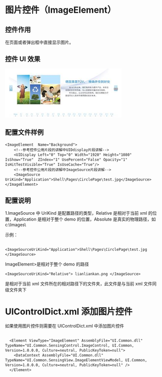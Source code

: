 # **图片控件**（**ImageElement**）

## 控件作用

在页面或者弹出框中直接显示图片。

## 控件 UI 效果

![Placeholder](../images/imageelement_1.png)

## 配置文件样例

```
<ImageElement  Name="Background">
    <!--参考控件公用片段的讲解中UIDdisplay片段讲解-->
    <UIDisplay Left="0" Top="0" Width="1920" Height="1080" IsShow="True"  ZIndex="1" UsePercent="False" Opacity="1" IsHitTestVisible="True" IsUseCache="True"/>
    <!--参考控件公用片段的讲解中ImageSource片段讲解-->
    <ImageSource UriKind="Application">Shell\Pages\CirclePage\test.jpg</ImageSource>
</ImageElement>
```

## 配置说明

1.ImageSource 中 UriKind 是配置路径的类型，Relative 是相对于当前 xml 的位置，Application 是相对于整个 demo 的位置，Absolute 是真实的物理路径，如 c:\Images\

示例：

```

<ImageSourceUriKind="Application">Shell\Pages\CirclePage\test.jpg </ImageSource>
```

ImageElement>是相对于整个 demo 的路径

```
<ImageSourceUriKind="Relative"> lianliankan.png </ImageSource>
```

是相对于当前 xml 文件所在的相对路径下的文件夹，此文件是与当前 xml 文件同级文件夹下

# UIControlDict.xml 添加图片控件

如果使用图片控件则需要在 UIControlDict.xml 中添加图片控件

```

  <Element ViewType="ImageElement" AssemblyFile="UI.Common.dll" TypeName="UI.Common.SensingControl.ImageControl, UI.Common, Version=1.0.0.0, Culture=neutral, PublicKeyToken=null">
    <DataContext AssemblyFile="UI.Common.dll" TypeName="UI.Common.SensingView.ImageElementViewModel, UI.Common, Version=1.0.0.0, Culture=neutral, PublicKeyToken=null" />
  </Element>
```

